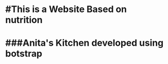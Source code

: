 #This is a Website Based on nutrition
====================================================================================
###Anita's Kitchen developed using botstrap
====================================================================================

